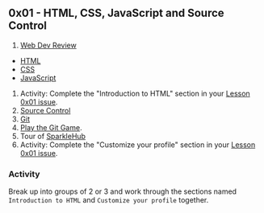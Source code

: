## 0x01 - HTML, CSS, JavaScript and Source Control

1. [Web Dev Review](./web-slides.html)
  * [HTML](../../guides/html.html)
  * [CSS](../../guides/css.html)
  * [JavaScript](../../guides/javascript.html)
1. Activity: Complete the "Introduction to HTML" section in your [Lesson 0x01 issue][lesson_one_issue].
1. [Source Control](./scm-slides.html)
  1. [Git](../../guides/git.html)
  1. [Play the Git Game][git_game].
1. Tour of [SparkleHub][sparklehub]
1. Activity: Complete the "Customize your profile" section in your [Lesson 0x01 issue][lesson_one_issue].

### Activity

Break up into groups of 2 or 3 and work through the sections named `Introduction to HTML`
and `Customize your profile` together.

[git_game]: https://learngitbranching.js.org/
[sparklehub]: https://sparklehub.herokuapp.com/
[lesson_one_issue]: https://github.com/issues/assigned
